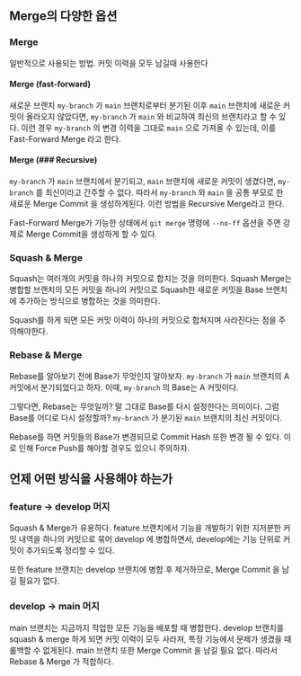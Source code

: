 ## Merge의 다양한 옵션
### Merge
일반적으로 사용되는 방법.
커밋 이력을 모두 남길때 사용한다
#### Merge (fast-forward)
새로운 브랜치 `my-branch` 가 `main` 브랜치로부터 분기된 이후 `main` 브랜치에 새로운 커밋이 올라오지 않았다면, `my-branch` 가 `main` 와 비교하여 최신의 브랜치라고 할 수 있다. 이런 경우 `my-branch` 의 변경 이력을 그대로 `main` 으로 가져올 수 있는데, 이를 Fast-Forward Merge 라고 한다.
#### Merge (### Recursive)
`my-branch` 가 `main` 브랜치에서 분기되고, `main` 브랜치에 새로운 커밋이 생겼다면, `my-branch` 를 최신이라고 간주할 수 없다. 따라서 `my-branch` 와 `main` 을 공통 부모로 한 새로운 Merge Commit 을 생성하게된다. 이런 방법을 Recursive Merge라고 한다.

Fast-Forward Merge가 가능한 상태에서 `git merge` 명령에 `--no-ff` 옵션을 주면 강제로 Merge Commit을 생성하게 할 수 있다.
### Squash & Merge
Squash는 여러개의 커밋을 하나의 커밋으로 합치는 것을 의미한다. Squash Merge는 병합할 브랜치의 모든 커밋을 하나의 커밋으로 Squash한 새로운 커밋을 Base 브랜치에 추가하는 방식으로 병합하는 것을 의미한다.

Squash를 하게 되면 모든 커밋 이력이 하나의 커밋으로 합쳐지며 사라진다는 점을 주의해야한다.
### Rebase & Merge
Rebase를 알아보기 전에 Base가 무엇인지 알아보자. `my-branch` 가 `main` 브랜치의 A 커밋에서 분기되었다고 하자. 이때, `my-branch` 의 Base는 A 커밋이다.

그렇다면, Rebase는 무엇일까? 말 그대로 Base를 다시 설정한다는 의미이다. 그럼 Base를 어디로 다시 설정할까? `my-branch` 가 분기된 `main` 브랜치의 최신 커밋이다.

Rebase를 하면 커밋들의 Base가 변경되므로 Commit Hash 또한 변경 될 수 있다. 이로 인해 Force Push를 해야할 경우도 있으니 주의하자.
## 언제 어떤 방식을 사용해야 하는가
### feature → develop 머지
Squash & Merge가 유용하다. feature 브랜치에서 기능을 개발하기 위한 지저분한 커밋 내역을 하나의 커밋으로 묶어 develop 에 병합하면서, develop에는 기능 단위로 커밋이 추가되도록 정리할 수 있다.

또한 feature 브랜치는 develop 브랜치에 병합 후 제거하므로, Merge Commit 을 남길 필요가 없다.
### develop → main 머지
main 브랜치는 지금까지 작업한 모든 기능을 배포할 때 병합한다. develop 브랜치를 squash & merge 하게 되면 커밋 이력이 모두 사라져, 특정 기능에서 문제가 생겼을 때 롤백할 수 없게된다. main 브랜치 또한 Merge Commit 을 남길 필요 없다. 따라서 Rebase & Merge 가 적합하다.